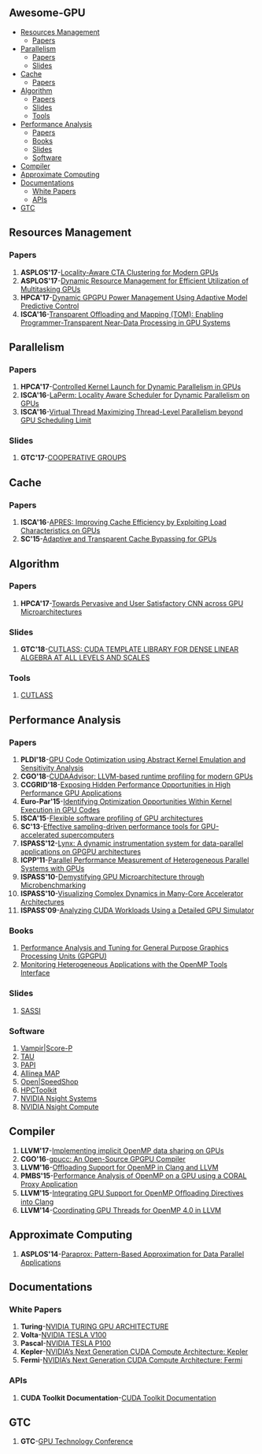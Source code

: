 Awesome-GPU
-----

 * [Resources Management](#resources-management)
    * [Papers](#papers)
 * [Parallelism](#parallelism)
    * [Papers](#papers-1)
    * [Slides](#slides)
 * [Cache](#cache)
    * [Papers](#papers-2)
 * [Algorithm](#algorithm)
    * [Papers](#papers-3)
    * [Slides](#slides-1)
    * [Tools](#tools)
 * [Performance Analysis](#performance-analysis)
    * [Papers](#papers-4)
    * [Books](#books)
    * [Slides](#slides-2)
    * [Software](#software)
 * [Compiler](#compiler)
 * [Approximate Computing](#approximate-computing)
 * [Documentations](#documentations)
    * [White Papers](#white-papers)
    * [APIs](#apis)
 * [GTC](#gtc)

## Resources Management

### Papers

1. **ASPLOS'17**-[Locality-Aware CTA Clustering for Modern GPUs](http://dl.acm.org/citation.cfm?id=3037709)
2. **ASPLOS'17**-[Dynamic Resource Management for Efficient Utilization of Multitasking GPUs](http://dl.acm.org/citation.cfm?id=3037707)
4. **HPCA'17**-[Dynamic GPGPU Power Management Using Adaptive Model Predictive Control](http://ieeexplore.ieee.org/document/7920860/)
5. **ISCA'16**-[Transparent Offloading and Mapping (TOM): Enabling Programmer-Transparent Near-Data Processing in GPU Systems](http://ieeexplore.ieee.org/document/7551394/)

## Parallelism

### Papers


1. **HPCA'17**-[Controlled Kernel Launch for Dynamic Parallelism in GPUs](http://ieeexplore.ieee.org/document/7920863/)
2. **ISCA'16**-[LaPerm: Locality Aware Scheduler for Dynamic Parallelism on GPUs](http://ieeexplore.ieee.org/document/7551424/)
3. **ISCA'16**-[Virtual Thread Maximizing Thread-Level Parallelism beyond GPU Scheduling Limit](http://ieeexplore.ieee.org/document/7551426/)

### Slides

1. **GTC'17**-[COOPERATIVE GROUPS](http://on-demand.gputechconf.com/gtc/2017/presentation/s7622-Kyrylo-perelygin-robust-and-scalable-cuda.pdf)

## Cache

### Papers

1. **ISCA'16**-[APRES: Improving Cache Efficiency by Exploiting Load Characteristics on GPUs](http://ieeexplore.ieee.org/document/7551393/)
2. **SC'15**-[Adaptive and Transparent Cache Bypassing for GPUs](https://ieeexplore.ieee.org/document/7832791)

## Algorithm

### Papers

1. **HPCA'17**-[Towards Pervasive and User Satisfactory CNN across GPU Microarchitectures](http://ieeexplore.ieee.org/document/7920809/)

### Slides

1. **GTC'18**-[CUTLASS: CUDA TEMPLATE LIBRARY FOR DENSE LINEAR ALGEBRA AT ALL LEVELS AND SCALES](http://on-demand.gputechconf.com/gtc/2018/presentation/s8854-cutlass-software-primitives-for-dense-linear-algebra-at-all-levels-and-scales-within-cuda.pdf)

### Tools

1. [CUTLASS](https://github.com/NVIDIA/cutlass)

## Performance Analysis

### Papers

1. **PLDI'18**-[GPU Code Optimization using Abstract Kernel Emulation and Sensitivity Analysis](https://dl.acm.org/citation.cfm?id=3192397)
2. **CGO'18**-[CUDAAdvisor: LLVM-based runtime profiling for modern GPUs](https://dl.acm.org/citation.cfm?id=3168831)
3. **CCGRID'18**-[Exposing Hidden Performance Opportunities in High Performance GPU Applications ](https://ieeexplore.ieee.org/document/8411034)
4. **Euro-Par'15**-[Identifying Optimization Opportunities Within Kernel Execution in GPU Codes](https://link.springer.com/chapter/10.1007/978-3-319-27308-2_16)
5. **ISCA'15**-[Flexible software profiling of GPU architectures](http://ieeexplore.ieee.org/document/7284065/)
6. **SC'13**-[Effective sampling-driven performance tools for GPU-accelerated supercomputers](https://dl.acm.org/citation.cfm?id=2503299)
7. **ISPASS'12**-[Lynx: A dynamic instrumentation system for data-parallel applications on GPGPU architectures ](https://ieeexplore.ieee.org/document/6189206)
8. **ICPP'11**-[Parallel Performance Measurement of Heterogeneous Parallel Systems with GPUs](https://dl.acm.org/citation.cfm?id=2066951)
9. **ISPASS'10**-[Demystifying GPU Microarchitecture through Microbenchmarking](http://ieeexplore.ieee.org/document/5452013/)
10. **ISPASS'10**-[Visualizing Complex Dynamics in Many-Core Accelerator Architectures](http://ieeexplore.ieee.org/document/5452029/)
11. **ISPASS'09**-[Analyzing CUDA Workloads Using a Detailed GPU Simulator](http://ieeexplore.ieee.org/abstract/document/4919648/)

### Books

1. [Performance Analysis and Tuning for General Purpose Graphics Processing Units (GPGPU)](http://ieeexplore.ieee.org/xpl/articleDetails.jsp?arnumber=6812836&newsearch=true&queryText=Performance%20Analysis%20and%20Tuning%20for%20General%20Purpose%20Graphics%20Processing%20Units%2038%20.LB.GPGPU.RB.)
2. [Monitoring Heterogeneous Applications with the OpenMP Tools Interface](https://link.springer.com/chapter/10.1007/978-3-319-56702-0_3)

### Slides

1. [SASSI](https://github.com/NVlabs/SASSI/blob/master/doc/SASSI-Tutorial-Micro2015.pptx)

### Software

1. [Vampir|Score-P](http://www.vi-hps.org/projects/score-p/)
2. [TAU](https://www.cs.uoregon.edu/research/tau/home.php)
3. [PAPI](http://icl.utk.edu/papi/)
4. [Allinea MAP](https://www.allinea.com/products/map/)
5. [Open|SpeedShop](https://openspeedshop.org/)
6. [HPCToolkit](http://hpctoolkit.org/)
7. [NVIDIA Nsight Systems](https://developer.nvidia.com/nsight-systems)
8. [NVIDIA Nsight Compute](https://developer.nvidia.com/nsight-compute)

## Compiler

1. **LLVM'17**-[Implementing implicit OpenMP data sharing on GPUs](https://dl.acm.org/citation.cfm?id=3148189)
2. **CGO'16**-[gpucc: An Open-Source GPGPU Compiler](http://dl.acm.org/citation.cfm?id=2854041)
3. **LLVM'16**-[Offloading Support for OpenMP in Clang and LLVM](https://dl.acm.org/citation.cfm?id=3018870)
4. **PMBS'15**-[Performance Analysis of OpenMP on a GPU using a CORAL Proxy Application](https://dl.acm.org/citation.cfm?id=2832089)
5. **LLVM'15**-[Integrating GPU Support for OpenMP Ofﬂoading Directives into Clang](https://dl.acm.org/citation.cfm?id=2833161)
6. **LLVM'14**-[Coordinating GPU Threads for OpenMP 4.0 in LLVM](https://dl.acm.org/citation.cfm?id=2688364)

## Approximate Computing

1. **ASPLOS'14**-[Paraprox: Pattern-Based Approximation for Data Parallel Applications](https://dl.acm.org/citation.cfm?id=2541948)

## Documentations

### White Papers

1. **Turing**-[NVIDIA TURING GPU ARCHITECTURE](https://www.nvidia.com/en-us/design-visualization/technologies/turing-architecture/)
2. **Volta**-[NVIDIA TESLA V100](http://www.nvidia.com/object/volta-architecture-whitepaper.html)
3. **Pascal**-[NVIDIA TESLA P100](http://www.nvidia.com/object/gpu-architecture.html)
4. **Kepler**-[NVIDIA’s Next Generation CUDA Compute Architecture: Kepler](https://www.nvidia.com/content/PDF/kepler/NVIDIA-Kepler-GK110-Architecture-Whitepaper.pdf)
5. **Fermi**-[NVIDIA’s Next Generation CUDA Compute Architecture: Fermi](https://www.nvidia.com/content/PDF/fermi_white_papers/NVIDIA_Fermi_Compute_Architecture_Whitepaper.pdf)

### APIs

1. **CUDA Toolkit Documentation**-[CUDA Toolkit Documentation](http://docs.nvidia.com/cuda/)

## GTC

1. **GTC**-[GPU Technology Conference](https://www.nvidia.com/en-us/gtc/)
